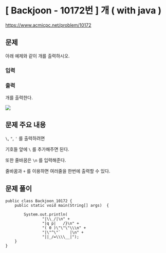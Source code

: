 # \[ Backjoon - 10172번 \] 개 ( with java )
https://www.acmicpc.net/problem/10172
## 문제
아래 예제와 같이 개를 출력하시오.

### 입력 
>
>
>
### 출력 
> 
개를 출력한다.
> 

![](https://i.imgur.com/GOvR0Nr.png)

## 문제 주요 내용
`\`, `"`, `'`  를 출력하려면 

기호들 앞에 `\` 를 추가해주면 된다.

또한 줄바꿈은 `\n` 를 입력해준다.

줄바꿈과 `+` 를 이용하면 여러줄을 한번에 출력할 수 있다.
## 문제 풀이

```
public class Backjoon_10172 {  
    public static void main(String[] args)  {  
  
        System.out.println(  
                "|\\_/|\n" +  
                "|q p|   /}\n" +  
                "( 0 )\"\"\"\\\n" +  
                "|\"^\"`    |\n" +  
                "||_/=\\\\__|");  
    }  
}
```
